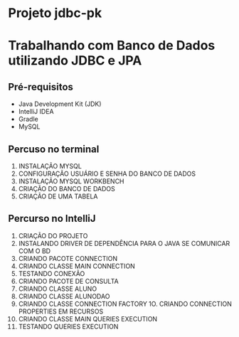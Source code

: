 # Projeto jdbc-pk
# Trabalhando com Banco de Dados utilizando JDBC e JPA

## Pré-requisitos 
- Java Development Kit (JDK) 
- IntelliJ IDEA 
- Gradle 
- MySQL 

## Percuso no terminal
1. INSTALAÇÃO MYSQL 
2. CONFIGURAÇÃO USUÁRIO E SENHA DO BANCO DE DADOS
3. INSTALAÇÃO MYSQL WORKBENCH 
4. CRIAÇÃO DO BANCO DE DADOS
5. CRIAÇÃO DE UMA TABELA 

## Percurso no IntelliJ
1. CRIAÇÃO DO PROJETO
2. INSTALANDO DRIVER DE DEPENDÊNCIA PARA O JAVA SE COMUNICAR COM O BD
3. CRIANDO PACOTE CONNECTION
4. CRIANDO CLASSE MAIN CONNECTION
5. TESTANDO CONEXÃO
6. CRIANDO PACOTE DE CONSULTA
7. CRIANDO CLASSE ALUNO
8. CRIANDO CLASSE ALUNODAO
9. CRIANDO CLASSE CONNECTION FACTORY
1O. CRIANDO CONNECTION PROPERTIES EM RECURSOS
11. CRIANDO CLASSE MAIN QUERIES EXECUTION 
12. TESTANDO QUERIES EXECUTION
